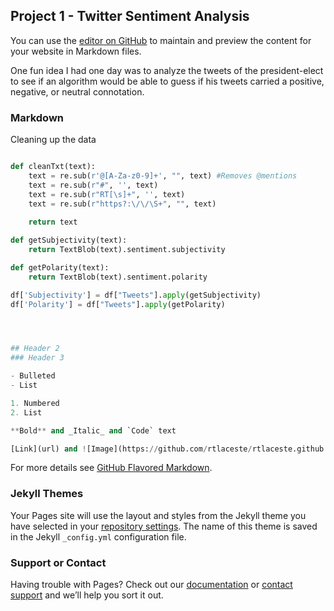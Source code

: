 ## Project 1 - Twitter Sentiment Analysis

You can use the [editor on GitHub](https://github.com/rtlaceste/Pages/edit/gh-pages/index.md) to maintain and preview the content for your website in Markdown files.

One fun idea I had one day was to analyze the tweets of the president-elect to see if an algorithm would be able to guess if his tweets carried a positive, negative, or neutral connotation. 

### Markdown

Cleaning up the data

```python

def cleanTxt(text):
    text = re.sub(r'@[A-Za-z0-9]+', "", text) #Removes @mentions
    text = re.sub(r"#", '', text)
    text = re.sub(r"RT[\s]+", '', text)
    text = re.sub(r"https?:\/\/\S+", "", text)
    
    return text

def getSubjectivity(text):
    return TextBlob(text).sentiment.subjectivity

def getPolarity(text):
    return TextBlob(text).sentiment.polarity

df['Subjectivity'] = df["Tweets"].apply(getSubjectivity)
df['Polarity'] = df["Tweets"].apply(getPolarity)




## Header 2
### Header 3

- Bulleted
- List

1. Numbered
2. List

**Bold** and _Italic_ and `Code` text

[Link](url) and ![Image](https://github.com/rtlaceste/rtlaceste.github.io/blob/gh-pages/WordCloud.JPG)
```

For more details see [GitHub Flavored Markdown](https://guides.github.com/features/mastering-markdown/).

### Jekyll Themes

Your Pages site will use the layout and styles from the Jekyll theme you have selected in your [repository settings](https://github.com/rtlaceste/Pages/settings). The name of this theme is saved in the Jekyll `_config.yml` configuration file.

### Support or Contact

Having trouble with Pages? Check out our [documentation](https://docs.github.com/categories/github-pages-basics/) or [contact support](https://github.com/contact) and we’ll help you sort it out.

